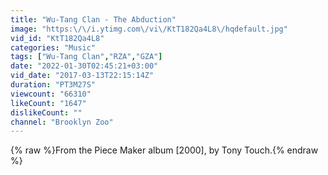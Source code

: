 ```yaml
---
title: "Wu-Tang Clan - The Abduction"
image: "https:\/\/i.ytimg.com\/vi\/KtT182Qa4L8\/hqdefault.jpg"
vid_id: "KtT182Qa4L8"
categories: "Music"
tags: ["Wu-Tang Clan","RZA","GZA"]
date: "2022-01-30T02:45:21+03:00"
vid_date: "2017-03-13T22:15:14Z"
duration: "PT3M27S"
viewcount: "66310"
likeCount: "1647"
dislikeCount: ""
channel: "Brooklyn Zoo"
---
```

{% raw %}From the Piece Maker album [2000], by Tony Touch.{% endraw %}
